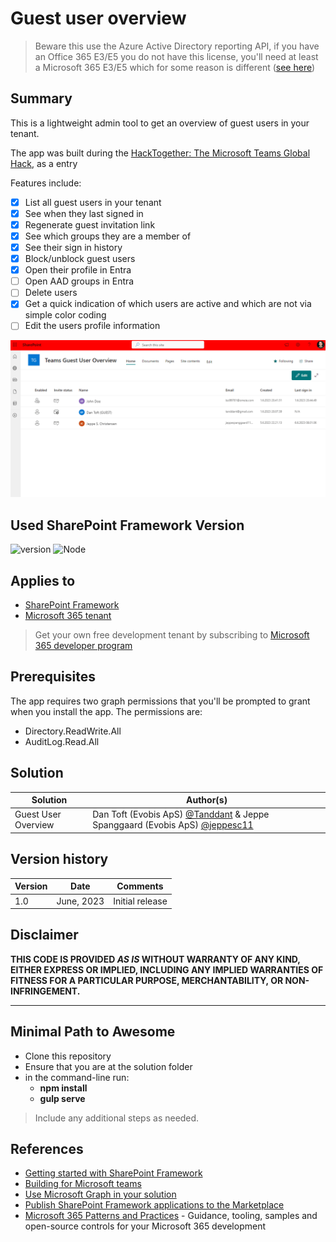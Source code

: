 # Guest user overview

> Beware this use the Azure Active Directory reporting API, if you have an  Office 365 E3/E5 you do not have this license, you'll need at least a Microsoft 365 E3/E5 which for some reason is different ([see here](https://learn.microsoft.com/en-us/answers/questions/1061639/graph-apis-which-require-p1-p2-license-are-failing))

## Summary

This is a lightweight admin tool to get an overview of guest users in your tenant.

The app was built during the [HackTogether: The Microsoft Teams Global Hack](https://aka.ms/hack-together-teams), as a entry

Features include:

- [x] List all guest users in your tenant
- [x] See when they last signed in
- [x] Regenerate guest invitation link
- [x] See which groups they are a member of
- [x] See their sign in history
- [x] Block/unblock guest users
- [X] Open their profile in Entra
- [ ] Open AAD groups in Entra
- [ ] Delete users
- [X] Get a quick indication of which users are active and which are not via simple color coding
- [ ] Edit the users profile information

![Sample](assets/DemoGif.gif)

## Used SharePoint Framework Version

![version](https://img.shields.io/badge/version-1.17.2-green.svg) ![Node](https://img.shields.io/badge/Node-16.20.0-green.svg)

## Applies to

- [SharePoint Framework](https://aka.ms/spfx)
- [Microsoft 365 tenant](https://docs.microsoft.com/en-us/sharepoint/dev/spfx/set-up-your-developer-tenant)

> Get your own free development tenant by subscribing to [Microsoft 365 developer program](http://aka.ms/o365devprogram)

## Prerequisites

The app requires two graph permissions that you'll be prompted to grant when you install the app. The permissions are:

- Directory.ReadWrite.All
- AuditLog.Read.All 

## Solution

| Solution            | Author(s)                                                                                                                                   |
| ------------------- | ------------------------------------------------------------------------------------------------------------------------------------------- |
| Guest User Overview | Dan Toft (Evobis ApS) [@Tanddant](https://twitter.com/Tanddant) & Jeppe Spanggaard (Evobis ApS) [@jeppesc11](https://twitter.com/jeppesc11) |

## Version history

| Version | Date       | Comments        |
| ------- | ---------- | --------------- |
| 1.0     | June, 2023 | Initial release |

## Disclaimer

**THIS CODE IS PROVIDED _AS IS_ WITHOUT WARRANTY OF ANY KIND, EITHER EXPRESS OR IMPLIED, INCLUDING ANY IMPLIED WARRANTIES OF FITNESS FOR A PARTICULAR PURPOSE, MERCHANTABILITY, OR NON-INFRINGEMENT.**

---

## Minimal Path to Awesome

- Clone this repository
- Ensure that you are at the solution folder
- in the command-line run:
  - **npm install**
  - **gulp serve**

> Include any additional steps as needed.

## References

- [Getting started with SharePoint Framework](https://docs.microsoft.com/en-us/sharepoint/dev/spfx/set-up-your-developer-tenant)
- [Building for Microsoft teams](https://docs.microsoft.com/en-us/sharepoint/dev/spfx/build-for-teams-overview)
- [Use Microsoft Graph in your solution](https://docs.microsoft.com/en-us/sharepoint/dev/spfx/web-parts/get-started/using-microsoft-graph-apis)
- [Publish SharePoint Framework applications to the Marketplace](https://docs.microsoft.com/en-us/sharepoint/dev/spfx/publish-to-marketplace-overview)
- [Microsoft 365 Patterns and Practices](https://aka.ms/m365pnp) - Guidance, tooling, samples and open-source controls for your Microsoft 365 development
